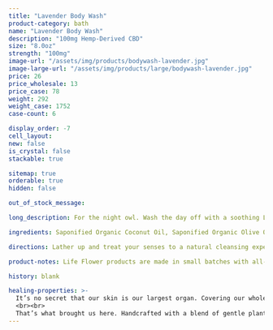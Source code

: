 ```yaml
---
title: "Lavender Body Wash"
product-category: bath
name: "Lavender Body Wash"
description: "100mg Hemp-Derived CBD"
size: "8.0oz"
strength: "100mg"
image-url: "/assets/img/products/bodywash-lavender.jpg"
image-large-url: "/assets/img/products/large/bodywash-lavender.jpg"
price: 26
price_wholesale: 13
price_case: 78
weight: 292
weight_case: 1752
case-count: 6

display_order: -7
cell_layout:
new: false
is_crystal: false
stackable: true

sitemap: true
orderable: true
hidden: false

out_of_stock_message:

long_description: For the night owl. Wash the day off with a soothing Lavender wash. Lavender essential oil is a powerful natural antioxidant, anti-microbial, anti-depressant and sedative. Proven to kill infection and increase cell growth causing wounds to heal faster while decreasing the appearance of scars. Infused with a cleansed, tumbled Amethyst - the stone of sleep and sobriety. 

ingredients: Saponified Organic Coconut Oil, Saponified Organic Olive Oil, Saponified Organic Jojoba Oil, Organic Hemp-Derived Cannabidiol, Lavender Essential Oil, Rosemary Extract, Organic Aloe Vera, Cleansed & Charged Amethyst

directions: Lather up and treat your senses to a natural cleansing experience. Massage the plant oils deep into your skin and inhale, hold for 5 seconds. Exhale, hold for 5 seconds and repeat 5 times for a soothing, aromatic treat.

product-notes: Life Flower products are made in small batches with all-natural and boutique ingredients. Orders are processed and ship within 14 business days. Please allow additional time for&nbsp;delivery.

history: blank

healing-properties: >-
  It’s no secret that our skin is our largest organ. Covering our whole body, it is our primary line of defense against illness and dis-ease which can be a big job in today’s society. The vast majority of soap on store shelves is full of synthetics - chemical colors, fragrances/perfumes, foaming boasters, detergents and metals which can all be extremely damaging once rubbed into our most fragile and absorbent organ. Chronic use of these chemical soaps can cause our skin to store them in fat and even in the brain - leading to buildup of cancers and other illnesses. Not only are these chemicals horrible for us, every time we use them they are washed down our drains and introduced into our environment.
  <br><br>
  That’s what brought us here. Handcrafted with a blend of gentle plant oils that are divinely designed by Mother Nature to work with our fragile skin and eco-system, our conscious wash gives you clean without chemical. Thickened with pure organic Aloe and scented with 3 different anti-viral, locally sourced essential oils.
---
```

